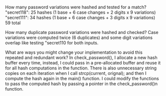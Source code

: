 How many password variations were hashed and tested for a match?
"secret118": 25 hashes (1 base + 6 case changes + 2 digits x 9 variations)
"secret111": 34 hashes (1 base + 6 case changes + 3 digits x 9 variations)
59 total

How many duplicate password variations were hashed and checked?
Case variations were computed twice (6 duplicates) and some digit variations overlap like testing "secret110 for both inputs.

What are ways you might change your implementation to avoid this repeated and redundant work?
In check_password(), I allocate a new hash buffer every time, instead, I could pass in a pre-allocated buffer and reuse it for all hash computations in the function. There is also unnecessary string copies on each iteration when I call strcp(current, orignal); and then I compute the hash again in the main() function. I could modify the functions to pass the computed hash by passing a pointer in the check_password()n function.
